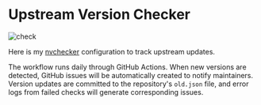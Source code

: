 # Upstream Version Checker

![check](https://github.com/adamanteye/packages/actions/workflows/check.yml/badge.svg)

Here is my [nvchecker](https://github.com/lilydjwg/nvchecker) configuration to track upstream updates.

The workflow runs daily through GitHub Actions. When new versions are detected, GitHub issues will be automatically created to notify maintainers.
Version updates are committed to the repository's `old.json` file, and error logs from failed checks will generate corresponding issues.

